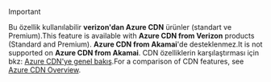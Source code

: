 > [!IMPORTANT]
> <span data-ttu-id="7c664-101">Bu özellik kullanılabilir **verizon'dan Azure CDN** ürünler (standart ve Premium).</span><span class="sxs-lookup"><span data-stu-id="7c664-101">This feature is available with **Azure CDN from Verizon** products (Standard and Premium).</span></span> <span data-ttu-id="7c664-102">**Azure CDN from Akamai**'de desteklenmez.</span><span class="sxs-lookup"><span data-stu-id="7c664-102">It is not supported on **Azure CDN from Akamai**.</span></span>  <span data-ttu-id="7c664-103">CDN özelliklerin karşılaştırması için bkz: [Azure CDN'ye genel bakış](../articles/cdn/cdn-overview.md#azure-cdn-features).</span><span class="sxs-lookup"><span data-stu-id="7c664-103">For a comparison of CDN features, see [Azure CDN Overview](../articles/cdn/cdn-overview.md#azure-cdn-features).</span></span>
